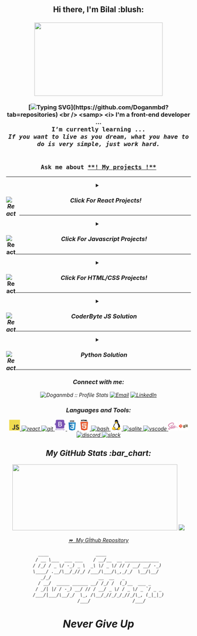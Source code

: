 <h2 align="center"> Hi there,  I'm Bilal :blush:</h2>

<!-- ### Welcome To My Github Profile <a href="https://github.com/Doganmbd?tab=repositories"><img src="https://media.giphy.com/media/hvRJCLFzcasrR4ia7z/giphy.gif" width="25px"></a>  -->

<h3 align="center">    <img src="https://www.mygo.ge/uploads/blog/1584023795.jpg" width="350px" height="200px" />
   <br />
   
   [![Typing SVG](https://readme-typing-svg.herokuapp.com?color=%2336BCF7&center=true&vCenter=true&width=1000&lines=Hi+there+👋,+I+am+Mustafa+Bilal+Doğan;+Welcome+to+My+Profile!;Always+learning+new+things;I+will+develop+myself+in+the+field+of+IT+for+life;+I+value+teamwork+very+much;)](https://github.com/Doganmbd?tab=repositories)
   <br />
    <samp> <i> I'm a front-end developer ... </i> </samp> <br />
    <samp>  I’m currently learning ... </samp> <br />
    <samp> <i> If you want to live as you dream, what you have to do is very simple, just work hard. </i> </samp> <br /><br>
  </h3>

<h3 align="center"> <samp> Ask me about <a href="https://github.com/Doganmbd?tab=repositories">**! My projects !**</a></samp></h3>
<hr/>
<details align="center">
  <summary> <h3><em><img align="left" alt="React" width="26px" src="https://cdn.jsdelivr.net/gh/devicons/devicon/icons/react/react-original.svg" style="padding-right:10px;" /> &nbsp;Click For React Projects!</em></h3></summary>

  <p><a href="https://blog-app-context.netlify.app/" target="_blank" rel="noreferrer">Blog App Context Project with Firebase</a></p>
  <p><a href="https://movie-app-firebase-project.herokuapp.com/" target="_blank" rel="noreferrer">Movie App with Firebase </a></p>
  <p><a href="https://mbdrecipeapp.netlify.app/" target="_blank" rel="noreferrer">recipe app</a></p>
<p><a href="https://ornate-palmier-49e3d1.netlify.app" target="_blank" rel="noreferrer">food list </a></p>
<p><a href="https://randomuserpage.netlify.app/" target="_blank" rel="noreferrer">randomuser</a></p>
<p><a href="https://mbdrandomuser2.netlify.app/" target="_blank" rel="noreferrer">randomuser2 </a></p>
<p><a href="https://mbdcardproject.netlify.app/" target="_blank" rel="noreferrer">card project </a></p>

 <p><a href="https://001-reactproject-birthday.netlify.app/" target="_blank" rel="noreferrer">Birthday </a></p>
<p><a href="https://myusefetchhook.netlify.app/ " target="_blank" rel="noreferrer">usefecth hook</a></p>
   
  <a href="https://blog-app-context.netlify.app/"><img src="fireBlog.png" width=200 height=200></a>
  <a href="https://movie-app-firebase-project.herokuapp.com/"><img src="moviApp.png" width=200 height=200></a>
  <a href="https://mbdrecipeapp.netlify.app/"><img src="recipeApp.png" width=200 height=200></a>
  <a href="https://randomuserpage.netlify.app/"><img src="RandomUser1.png" width=200 height=200></a>
  <a href="https://mbdrandomuser2.netlify.app/"><img src="RandomUser.png" width=200 height=200></a>
  <a href="https://mbdcardproject.netlify.app/"><img src="Card.png" width=200 height=200></a>
 
<!-- gif -->
<!--   <a href="https://blog-app-context.netlify.app/"><img src="Blog-App-.gif" alt="mbd" width=200 height=200 ></a>
  <a href="https://movie-app-firebase-project.herokuapp.com/"><img src="movie-app.gif" alt="mbd" width=200 height=200 ></a> -->
<!-- https://firstreactprojectbutton.netlify.app/  button -->

</details>
<hr/>

<details align="center">
  <summary><h3><img align="left" alt="React" width="26px" src="https://encrypted-tbn0.gstatic.com/images?q=tbn:ANd9GcRuPaU91jpXhz1YU603rEZHW8f-imDpsky8aA&usqp=CAU" /> &nbsp;<em>Click For Javascript Projects!</em></h3></summary>
  <p><a href="https://agecalculatorpage.netlify.app/" target="_blank" rel="noreferrer">Age Calculator</a></p>
  <p><a href="https://doganmbd.github.io/JS---PROJECTS/002-Guess-The-Number/" target="_blank" rel="noreferrer">Guess the numbers</a></p>
  <p><a href="https://doganmbd.github.io/JS---PROJECTS/003-to-do-list/" target="_blank" rel="noreferrer">To do list</a></p>
  <p><a href="https://doganmbd.github.io/JS---PROJECTS/004-Lottery-game/" target="_blank" rel="noreferrer">Lottery Game</a></p>
  <p><a href="https://doganmbd.github.io/JS---PROJECTS/005-IOS-calculator/" target="_blank" rel="noreferrer">IOS Calculator</a></p>
  <p><a href="https://doganmbd.github.io/JS---PROJECTS/009- rest countries/" target="_blank" rel="noreferrer">Rest Countries</a></p>

    
  <a href="https://agecalculatorpage.netlify.app/"><img src="age calculator.png" width=200 height=200></a>
  <a href="https://doganmbd.github.io/JS---PROJECTS/002-Guess-The-Number/"><img src="guess the number.png" width=200 height=200></a>
  <a href="https://doganmbd.github.io/JS---PROJECTS/003-to-do-list/"><img src="to do list.png" width=200 height=200></a>
  <a href="https://doganmbd.github.io/JS---PROJECTS/004-Lottery-game/"><img src="lottery game.png" width=200 height=200></a>
  <a href="https://doganmbd.github.io/JS---PROJECTS/005-IOS-calculator/"><img src="ios calculator.png" width=200 height=200></a>
  <a href="https://doganmbd.github.io/JS---PROJECTS/009- rest countries/"><img src="rest countries.png" width=200 height=200></a>

</details>
<hr/>
<details align="center">
   
  <summary><h3><img align="left" alt="React" width="26px" src="http://lz3g.com/wp-content/uploads/html.jpg" /> &nbsp;<em><em>Click For HTML/CSS Projects! </em></h3></summary>
     
  <p><a href="https://doganmbd.github.io/HTML-CSS-PROJECT/HTML-CSS-proje-2%20GOOGLEPAGE/" target="_blank" rel="noreferrer">Google Page</a></p>
  <p><a href="https://doganmbd.github.io/HTML-CSS-PROJECT/PROJE-5-PARALLAX/" target="_blank" rel="noreferrer">Parallax Page</a></p>
  <p><a href="https://doganmbd.github.io/HTML-CSS-PROJECT/checkout%20form/" target="_blank" rel="noreferrer">CheckOut Form</a></p>
  <p><a href="https://doganmbd.github.io/HTML-CSS-PROJECT/PROJE-%202%20-%20SURVEY%20FORM/" target="_blank" rel="noreferrer">Survey Form</a></p>
  <p><a href="https://doganmbd.github.io/HTML-CSS-PROJECT/PROJE-%203%20-%20NETFL%C4%B0X/" target="_blank" rel="noreferrer">Netflix</a></p>
  <p><a href="https://doganmbd.github.io/HTML-CSS-PROJECT/PROJE-%201%20-%20ilk%20basit%20form/" target="_blank" rel="noreferrer">Basic Form</a></p>

  
  
  
  <a href="https://doganmbd.github.io/HTML-CSS-PROJECT/HTML-CSS-proje-2%20GOOGLEPAGE/"><img src="googlePage.png" width=200 height=200></a>
  <a href="https://doganmbd.github.io/HTML-CSS-PROJECT/PROJE-5-PARALLAX/"><img src="parallax.png" width=200 height=200></a>
  <a href="https://doganmbd.github.io/HTML-CSS-PROJECT/checkout%20form/"><img src="checkout.png" width=200 height=200></a>
  <a href="https://doganmbd.github.io/HTML-CSS-PROJECT/PROJE-%202%20-%20SURVEY%20FORM/"><img src="SurveyForm.png" width=200 height=200></a>
  <a href="https://doganmbd.github.io/HTML-CSS-PROJECT/PROJE-%203%20-%20NETFL%C4%B0X/"><img src="netflix.png" width=200 height=200></a>
  <a href="https://doganmbd.github.io/HTML-CSS-PROJECT/PROJE-%201%20-%20ilk%20basit%20form/"><img src="basicForm.png" width=200 height=200></a>

    

</details>
<hr/>
<details align="center">
  <summary><h3><img align="left" alt="React" width="26px" src="https://previews.123rf.com/images/dirkercken/dirkercken1509/dirkercken150900020/44461736-la-solution-du-probl%C3%A8me-de-chercher-des-solutions-en-r%C3%A9solvant-les-probl%C3%A8mes-panneau-routier.jpg" /> &nbsp;<em><em>CoderByte JS Solution</em></h3></summary>
    
    
<p><a href="https://github.com/Doganmbd/CoderByte/tree/main/JS" target="_blank" rel="noreferrer">Go to JS Coderbyte</a></p>

</details>

<hr/>
<details align="center">
  <summary><h3><img align="left" alt="React" width="26px" src="https://previews.123rf.com/images/dirkercken/dirkercken1509/dirkercken150900020/44461736-la-solution-du-probl%C3%A8me-de-chercher-des-solutions-en-r%C3%A9solvant-les-probl%C3%A8mes-panneau-routier.jpg" /> &nbsp;<em><em>Python Solution</em></h3></summary>
<p><a href="https://github.com/Doganmbd/CoderByte/tree/main/PYTHON" target="_blank" rel="noreferrer">Go to Python Coderbyte</a></p>
<p><a href="https://github.com/Doganmbd/ASSIGNMENT" target="_blank" rel="noreferrer">Go to Python example</a></p>
</details> 
  
  <hr/>
  
<!-- <img src="mbd.gif" alt="mbd" width=300 height=200 align="right"> -->


<h3 align="center">Connect with me:</h3>

<p align="center">
<img src="https://komarev.com/ghpvc/?username=Doganmbd&color=green" alt="Doganmbd :: Profile Stats"></a>
<a href="mailto:doganmbdogan@gmail.com"><img alt="Email" src="https://img.shields.io/badge/Email-doganmbdogan@gmail.com-blue?style=flat&logo=gmail"></a>
<a href="https://www.linkedin.com/in/bilal-do%C4%9Fan/" target="_blank"><img alt="LinkedIn" src="https://img.shields.io/badge/LinkedIn-@bilaldoğan-blue?style=flat&logo=linkedin"></a>

</p>

<h3 align="center">Languages and Tools:</h3>
<p align="center"> 
<a href="https://developer.mozilla.org/en-US/docs/Web/JavaScript" target="_blank"> <img src="https://raw.githubusercontent.com/devicons/devicon/master/icons/javascript/javascript-original.svg" alt="javascript" width="30" height="30" /> </a> 
<a href="https://reactjs.org/" target="_blank"> <img src="https://upload.wikimedia.org/wikipedia/commons/thumb/4/47/React.svg/1200px-React.svg.png" alt="react" width="33" height="30" /> </a> 
<a href="https://git-scm.com/" target="_blank"> <img src="https://www.vectorlogo.zone/logos/git-scm/git-scm-icon.svg" alt="git" width="30" height="30"/> </a>
<a href="https://getbootstrap.com" target="_blank"> <img src="https://raw.githubusercontent.com/devicons/devicon/master/icons/bootstrap/bootstrap-plain-wordmark.svg" alt="bootstrap" width="30" height="30"/> </a>
<a href="https://www.w3schools.com/css/" target="_blank"> <img src="https://raw.githubusercontent.com/devicons/devicon/master/icons/css3/css3-original-wordmark.svg" alt="css3" width="28" height="28"/> </a> 
<a href="https://www.w3.org/html/" target="_blank"> <img src="https://raw.githubusercontent.com/devicons/devicon/master/icons/html5/html5-original-wordmark.svg" alt="html5" width="30" height="30"/> </a> 
<a href="https://www.gnu.org/software/bash/" target="_blank"> <img src="https://www.vectorlogo.zone/logos/gnu_bash/gnu_bash-icon.svg" alt="bash" width="30" height="30"/> </a> 
<a href="https://www.linux.org/" target="_blank"> <img src="https://raw.githubusercontent.com/devicons/devicon/master/icons/linux/linux-original.svg" alt="linux" width="30" height="30"/> </a> 
<a href="https://www.sqlite.org/" target="_blank"> <img src="https://www.vectorlogo.zone/logos/sqlite/sqlite-icon.svg" alt="sqlite" width="30" height="30"/> </a>
<a href="https://code.visualstudio.com/" target="_blank"> <img src="https://upload.wikimedia.org/wikipedia/commons/thumb/9/9a/Visual_Studio_Code_1.35_icon.svg/1024px-Visual_Studio_Code_1.35_icon.svg.png" alt="vscode" width="30" height="30"/> </a>
<img  src="https://raw.githubusercontent.com/github/explore/80688e429a7d4ef2fca1e82350fe8e3517d3494d/topics/sass/sass.png" width="25" height="25" />
<img  src="https://raw.githubusercontent.com/github/explore/80688e429a7d4ef2fca1e82350fe8e3517d3494d/topics/git/git.png" width="25" height="25" />
<a href="https://discord.com/" target="_blank"> <img src="https://cdn4.iconfinder.com/data/icons/logos-and-brands/512/91_Discord_logo_logos-512.png" alt="discord" width="30" height="30"/> </a> 
<a href="https://slack.com/intl/en-tr/" target="_blank"> <img src="https://cdn.brandfolder.io/5H442O3W/as/pl546j-7le8zk-4nzzs1/Slack_Mark_Web.png" alt="slack" width="37" height="37"/> </a>
</p>

<h2 align="center">My GitHub Stats :bar_chart:</h2>
<p align="center">
  <img src="https://github-readme-stats.vercel.app/api?username=Doganmbd&show_icons=true&theme=tokyonight" width="450" height="180">
  <img src="https://github-readme-stats.vercel.app/api/top-langs/?username=Doganmbd&layout=compact&theme=tokyonight" height="180">
  
</p>


 
 


<div align=center>
<a href="https://github.com/Doganmbd?tab=repositories">⏩ &nbsp;My Gİthub Repository</a>

```
  ____                  ____                      
 / __ \___  ___ ___    / __/__  __ _____________  
/ /_/ / _ \/ -_) _ \  _\ \/ _ \/ // / __/ __/ -_) 
\____/ .__/\__/_//_/ /___/\___/\_,_/_/  \__/\__/  
   _/_/                  __  __   _               
  / __/  _____ ______ __/ /_/ /  (_)__  ___ _     
 / _/| |/ / -_) __/ // / __/ _ \/ / _ \/ _ `/ _ _ 
/___/|___/\__/_/  \_, /\__/_//_/_/_//_/\_, (_|_|_)
                 /___/                /___/       
```
<h1 align="center">Never Give Up</h1>


<!--
 <div align="center">
📊 &nbsp;**This week I spent my time on**

<!-- ![Wwakatime stats ](https://github-readme-stats-taupe-two.vercel.app/api/wakatime?username=Dogan-mb&hide_title=true&hide_border=true&langs_count=5&bg_color=00000000&text_color=777)
[![Doganmbd's wakatime stats](https://github-readme-stats.vercel.app/api/wakatime?username=Doganmbd&hide_progress=true)](https://github.com/anuraghazra/github-readme-stats)

</div> --> 








